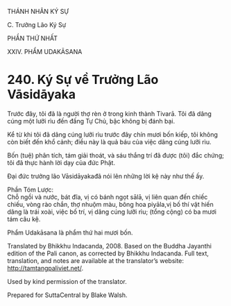 THÁNH NHÂN KÝ SỰ

C. Trưởng Lão Ký Sự

PHẦN THỨ NHẤT

XXIV. PHẨM UDAKĀSANA

# 240\. Ký Sự về Trưởng Lão Vāsidāyaka

Trước đây, tôi đã là người thợ rèn ở trong kinh thành Tivarā. Tôi đã dâng cúng một lưỡi rìu đến đấng Tự Chủ, bậc không bị đánh bại.

Kể từ khi tôi đã dâng cúng lưỡi rìu trước đây chín mươi bốn kiếp, tôi không còn biết đến khổ cảnh; điều này là quả báu của việc dâng cúng lưỡi rìu.

Bốn (tuệ) phân tích, tám giải thoát, và sáu thắng trí đã được (tôi) đắc chứng; tôi đã thực hành lời dạy của đức Phật.

Đại đức trưởng lão Vāsidāyakađã nói lên những lời kệ này như thế ấy.

Phần Tóm Lược:  
Chỗ ngồi và nước, bát đĩa, vị có bánh ngọt sālā, vị liên quan đến chiếc chiếu, vòng rào chắn, thợ nhuộm màu, bông hoa piyāla,vị bố thí vật hiến dâng là trái xoài, việc bố trí, vị dâng cúng lưỡi rìu; (tổng cộng) có ba mươi tám câu kệ.

Phẩm Udakāsana là phẩm thứ hai mươi bốn.

Translated by Bhikkhu Indacanda, 2008. Based on the Buddha Jayanthi edition of the Pali canon, as corrected by Bhikkhu Indacanda. Full text, translation, and notes are available at the translator’s website: http://tamtangpaliviet.net/.

Used by kind permission of the translator.

Prepared for SuttaCentral by Blake Walsh.